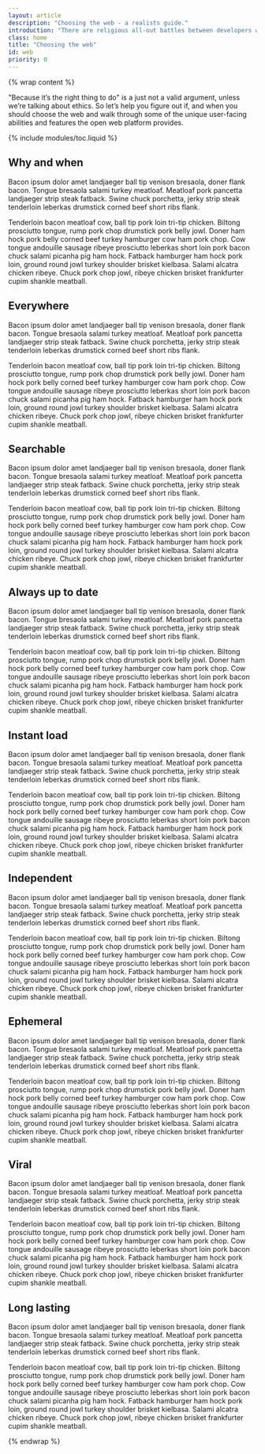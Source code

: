 ```yaml
---
layout: article
description: "Choosing the web - a realists guide."
introduction: "There are religious all-out battles between developers who embrace native applications and those that live and die for the openness of the web platform. Unfortunately, both sides are blinded in their beliefs and forget that choosing a platform needs to be a well researched and thoughtful decision that works for your business."
class: home
title: "Choosing the web"
id: web
priority: 0
---
```


{% wrap content %}

"Because it’s the right thing to do" is a just not a valid argument, unless we’re talking about ethics. So let’s help you figure out if, and when you should choose the web and walk through some of the unique user-facing abilities and features the open web platform provides.

{% include modules/toc.liquid %}

## Why and when

Bacon ipsum dolor amet landjaeger ball tip venison bresaola, doner flank bacon. Tongue bresaola salami turkey meatloaf. Meatloaf pork pancetta landjaeger strip steak fatback. Swine chuck porchetta, jerky strip steak tenderloin leberkas drumstick corned beef short ribs flank.

Tenderloin bacon meatloaf cow, ball tip pork loin tri-tip chicken. Biltong prosciutto tongue, rump pork chop drumstick pork belly jowl. Doner ham hock pork belly corned beef turkey hamburger cow ham pork chop. Cow tongue andouille sausage ribeye prosciutto leberkas short loin pork bacon chuck salami picanha pig ham hock. Fatback hamburger ham hock pork loin, ground round jowl turkey shoulder brisket kielbasa. Salami alcatra chicken ribeye. Chuck pork chop jowl, ribeye chicken brisket frankfurter cupim shankle meatball.

## Everywhere

Bacon ipsum dolor amet landjaeger ball tip venison bresaola, doner flank bacon. Tongue bresaola salami turkey meatloaf. Meatloaf pork pancetta landjaeger strip steak fatback. Swine chuck porchetta, jerky strip steak tenderloin leberkas drumstick corned beef short ribs flank.

Tenderloin bacon meatloaf cow, ball tip pork loin tri-tip chicken. Biltong prosciutto tongue, rump pork chop drumstick pork belly jowl. Doner ham hock pork belly corned beef turkey hamburger cow ham pork chop. Cow tongue andouille sausage ribeye prosciutto leberkas short loin pork bacon chuck salami picanha pig ham hock. Fatback hamburger ham hock pork loin, ground round jowl turkey shoulder brisket kielbasa. Salami alcatra chicken ribeye. Chuck pork chop jowl, ribeye chicken brisket frankfurter cupim shankle meatball.

## Searchable

Bacon ipsum dolor amet landjaeger ball tip venison bresaola, doner flank bacon. Tongue bresaola salami turkey meatloaf. Meatloaf pork pancetta landjaeger strip steak fatback. Swine chuck porchetta, jerky strip steak tenderloin leberkas drumstick corned beef short ribs flank.

Tenderloin bacon meatloaf cow, ball tip pork loin tri-tip chicken. Biltong prosciutto tongue, rump pork chop drumstick pork belly jowl. Doner ham hock pork belly corned beef turkey hamburger cow ham pork chop. Cow tongue andouille sausage ribeye prosciutto leberkas short loin pork bacon chuck salami picanha pig ham hock. Fatback hamburger ham hock pork loin, ground round jowl turkey shoulder brisket kielbasa. Salami alcatra chicken ribeye. Chuck pork chop jowl, ribeye chicken brisket frankfurter cupim shankle meatball.

## Always up to date


Bacon ipsum dolor amet landjaeger ball tip venison bresaola, doner flank bacon. Tongue bresaola salami turkey meatloaf. Meatloaf pork pancetta landjaeger strip steak fatback. Swine chuck porchetta, jerky strip steak tenderloin leberkas drumstick corned beef short ribs flank.

Tenderloin bacon meatloaf cow, ball tip pork loin tri-tip chicken. Biltong prosciutto tongue, rump pork chop drumstick pork belly jowl. Doner ham hock pork belly corned beef turkey hamburger cow ham pork chop. Cow tongue andouille sausage ribeye prosciutto leberkas short loin pork bacon chuck salami picanha pig ham hock. Fatback hamburger ham hock pork loin, ground round jowl turkey shoulder brisket kielbasa. Salami alcatra chicken ribeye. Chuck pork chop jowl, ribeye chicken brisket frankfurter cupim shankle meatball.

## Instant load

Bacon ipsum dolor amet landjaeger ball tip venison bresaola, doner flank bacon. Tongue bresaola salami turkey meatloaf. Meatloaf pork pancetta landjaeger strip steak fatback. Swine chuck porchetta, jerky strip steak tenderloin leberkas drumstick corned beef short ribs flank.

Tenderloin bacon meatloaf cow, ball tip pork loin tri-tip chicken. Biltong prosciutto tongue, rump pork chop drumstick pork belly jowl. Doner ham hock pork belly corned beef turkey hamburger cow ham pork chop. Cow tongue andouille sausage ribeye prosciutto leberkas short loin pork bacon chuck salami picanha pig ham hock. Fatback hamburger ham hock pork loin, ground round jowl turkey shoulder brisket kielbasa. Salami alcatra chicken ribeye. Chuck pork chop jowl, ribeye chicken brisket frankfurter cupim shankle meatball.

## Independent

Bacon ipsum dolor amet landjaeger ball tip venison bresaola, doner flank bacon. Tongue bresaola salami turkey meatloaf. Meatloaf pork pancetta landjaeger strip steak fatback. Swine chuck porchetta, jerky strip steak tenderloin leberkas drumstick corned beef short ribs flank.

Tenderloin bacon meatloaf cow, ball tip pork loin tri-tip chicken. Biltong prosciutto tongue, rump pork chop drumstick pork belly jowl. Doner ham hock pork belly corned beef turkey hamburger cow ham pork chop. Cow tongue andouille sausage ribeye prosciutto leberkas short loin pork bacon chuck salami picanha pig ham hock. Fatback hamburger ham hock pork loin, ground round jowl turkey shoulder brisket kielbasa. Salami alcatra chicken ribeye. Chuck pork chop jowl, ribeye chicken brisket frankfurter cupim shankle meatball.

## Ephemeral

Bacon ipsum dolor amet landjaeger ball tip venison bresaola, doner flank bacon. Tongue bresaola salami turkey meatloaf. Meatloaf pork pancetta landjaeger strip steak fatback. Swine chuck porchetta, jerky strip steak tenderloin leberkas drumstick corned beef short ribs flank.

Tenderloin bacon meatloaf cow, ball tip pork loin tri-tip chicken. Biltong prosciutto tongue, rump pork chop drumstick pork belly jowl. Doner ham hock pork belly corned beef turkey hamburger cow ham pork chop. Cow tongue andouille sausage ribeye prosciutto leberkas short loin pork bacon chuck salami picanha pig ham hock. Fatback hamburger ham hock pork loin, ground round jowl turkey shoulder brisket kielbasa. Salami alcatra chicken ribeye. Chuck pork chop jowl, ribeye chicken brisket frankfurter cupim shankle meatball.

## Viral


Bacon ipsum dolor amet landjaeger ball tip venison bresaola, doner flank bacon. Tongue bresaola salami turkey meatloaf. Meatloaf pork pancetta landjaeger strip steak fatback. Swine chuck porchetta, jerky strip steak tenderloin leberkas drumstick corned beef short ribs flank.

Tenderloin bacon meatloaf cow, ball tip pork loin tri-tip chicken. Biltong prosciutto tongue, rump pork chop drumstick pork belly jowl. Doner ham hock pork belly corned beef turkey hamburger cow ham pork chop. Cow tongue andouille sausage ribeye prosciutto leberkas short loin pork bacon chuck salami picanha pig ham hock. Fatback hamburger ham hock pork loin, ground round jowl turkey shoulder brisket kielbasa. Salami alcatra chicken ribeye. Chuck pork chop jowl, ribeye chicken brisket frankfurter cupim shankle meatball.

## Long lasting

Bacon ipsum dolor amet landjaeger ball tip venison bresaola, doner flank bacon. Tongue bresaola salami turkey meatloaf. Meatloaf pork pancetta landjaeger strip steak fatback. Swine chuck porchetta, jerky strip steak tenderloin leberkas drumstick corned beef short ribs flank.

Tenderloin bacon meatloaf cow, ball tip pork loin tri-tip chicken. Biltong prosciutto tongue, rump pork chop drumstick pork belly jowl. Doner ham hock pork belly corned beef turkey hamburger cow ham pork chop. Cow tongue andouille sausage ribeye prosciutto leberkas short loin pork bacon chuck salami picanha pig ham hock. Fatback hamburger ham hock pork loin, ground round jowl turkey shoulder brisket kielbasa. Salami alcatra chicken ribeye. Chuck pork chop jowl, ribeye chicken brisket frankfurter cupim shankle meatball.

{% endwrap %}